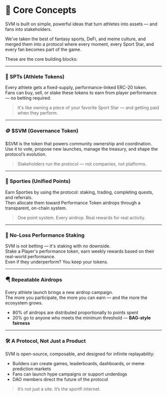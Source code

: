 # 👾 Core Concepts

SVM is built on simple, powerful ideas that turn athletes into assets — and fans into stakeholders.

We’ve taken the best of fantasy sports, DeFi, and meme culture, and merged them into a protocol where every moment, every Sport Star, and every fan becomes part of the game.

These are the core building blocks:

***

### 🏅 SPTs (Athlete Tokens)

Every athlete gets a fixed-supply, performance-linked ERC-20 token.\
Fans can buy, sell, or stake these tokens to earn from player performance — no betting required.

> It's like owning a piece of your favorite Sport Star — and getting paid when they perform.

***

### 🪙 $SVM (Governance Token)

$SVM is the token that powers community ownership and coordination.\
Use it to vote, propose new launches, manage the treasury, and shape the protocol’s evolution.

> Stakeholders run the protocol — not companies, not platforms.

***

### 🧮 Sporties (Unified Points)

Earn Sporties by using the protocol: staking, trading, completing quests, and referrals.\
Then allocate them toward Performance Token airdrops through a transparent, on-chain system.

> One point system. Every airdrop. Real rewards for real activity.

***

### 🔁 No-Loss Performance Staking

SVM is not betting — it's staking with no downside.\
Stake a Player's performance token, earn weekly rewards based on their real-world performance.\
Even if they underperform? You keep your tokens.

***

### 🪂 Repeatable Airdrops

Every athlete launch brings a new airdrop campaign.\
The more you participate, the more you can earn — and the more the ecosystem grows.

* 80% of airdrops are distributed proportionally to points spent
* 20% go to anyone who meets the minimum threshold — **BAG-style fairness**

***

### 🛠 A Protocol, Not Just a Product

SVM is open-source, composable, and designed for infinite replayability:

* Builders can create games, leaderboards, dashboards, or meme prediction markets
* Fans can launch hype campaigns or support underdogs
* DAO members direct the future of the protocol

> It’s not just a site. It’s the sportfi internet.
